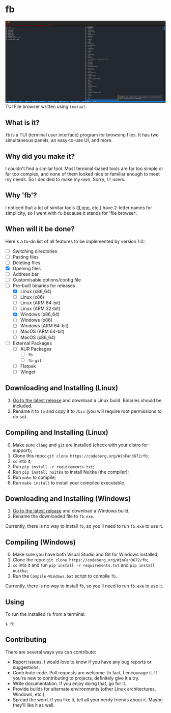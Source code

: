 # fb
![Screenshot of the app](screenshot.svg)
TUI File browser written using `textual`.
## What is it?
`fb` is a TUI (terminal user interface) program for browsing files. It has two simultaneous panels, an easy-to-use UI, and more.
## Why did you make it?
I couldn't find a similar tool. Most terminal-based tools are far too simple or far too complex, and none of them looked nice or familiar enough to meet my needs. So I decided to make my own. Sorry, `lf` users.
## Why 'fb'?
I noticed that a lot of similar tools ([lf](https://github.com/gokcehan/lf),[nnn](https://github.com/jarun/nnn), etc.) have 2-letter names for simplicity, so I went with `fb` because it stands for 'file browser'. 
## When will it be done?
Here's a to-do list of all features to be implemented by version 1.0:

- [ ] Switching directories
- [ ] Pasting files
- [ ] Deleting files
- [x] Opening files
- [ ] Address bar
- [ ] Customisable options/config file
- [ ] Pre-built binaries for releases
    - [x] Linux (x86_64)
    - [ ] Linux (x86)
    - [ ] Linux (ARM 64-bit)
    - [ ] Linux (ARM 32-bit)
    - [x] Windows (x86_64)
    - [ ] Windows (x86)
    - [ ] Windows (ARM 64-bit)
    - [ ] MacOS (ARM 64-bit)
    - [ ] MacOS (x86_64)
- [ ] External Packages
     - [ ] AUR Packages
         - [ ] `fb`
         - [ ] `fb-git`
     - [ ] Flatpak
     - [ ] Winget
## Downloading and Installing (Linux)
1. [Go to the latest release](https://codeberg.org/WinFan3672/fb/releases/latest) and download a Linux build. Binaries should be included.
2. Rename it to `fb` and copy it to `/bin` (you will require root permissions to do so).
## Compiling and Installing (Linux)
0. Make sure `clang` and `git` are installed (check with your distro for support);
1. Clone this repo: `git clone https://codeberg.org/WinFan3672/fb`;
2. `cd` into it;
3. Run `pip install -r requirements.txt`;
4. Run `pip install nuitka` to install Nuitka (the compiler);
5. Run `make` to compile;
6. Run `make install` to install your compiled executable.
## Downloading and Installing (Windows)
1. [Go to the latest release](https://codeberg.org/WinFan3672/fb/releases/latest) and download a Windows build;
2. Rename the downloaded file to `fb.exe`.

Currently, there is no way to install `fb`, so you'll need to run `fb.exe` to use it.
## Compiling (Windows)
0. Make sure you have both Visual Studio and Git for Windows installed;
1. Clone the repo: `git clone https://codeberg.org/WinFan3672/fb`;
2. `cd` into it and run `pip install -r requirements.txt` and `pip install nuitka`;
3. Run the `Compile-Windows.bat` script to compile `fb`. 

Currently, there is no way to install `fb`, so you'll need to run `fb.exe` to use it.
## Using
To run the installed `fb` from a terminal:

```
$ fb
```
## Contributing
There are several ways you can contribute:
* Report issues. I would love to know if you have any bug reports or suggestions.
* Contribute code. Pull requests are welcome. In fact, I encourage it. If you're new to contributing to projects, definitely give it a try.
* Write documentation. If you enjoy doing that, go for it.
* Provide builds for alternate environments (other Linux architectures, Windows, etc.)
* Spread the word. If you like it, tell all your nerdy friends about it. Maybe they'll like it as well.
